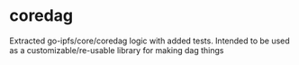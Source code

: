 # coredag

Extracted go-ipfs/core/coredag logic with added tests. Intended to be used as a customizable/re-usable library for making dag things

